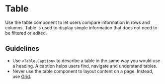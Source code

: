 # Table

Use the table component to let users compare information in rows and columns.
Table is used to display simple information that does not need to be filtered or edited.

## Guidelines

- Use `<Table.Caption>` to describe a table in the same way you would use a heading.
  A caption helps users find, navigate and understand tables.
- Never use the table component to layout content on a page.
  Instead, use [Grid](/docs/react-components-layout-grid--docs).
